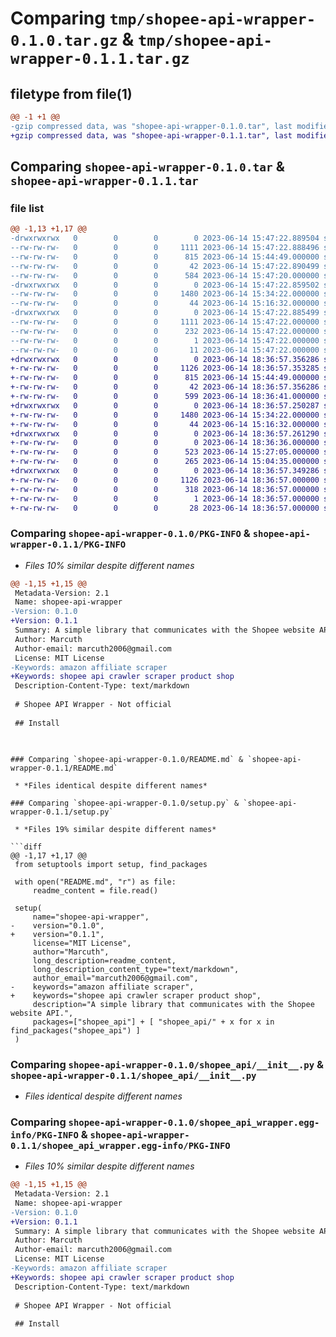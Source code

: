# Comparing `tmp/shopee-api-wrapper-0.1.0.tar.gz` & `tmp/shopee-api-wrapper-0.1.1.tar.gz`

## filetype from file(1)

```diff
@@ -1 +1 @@
-gzip compressed data, was "shopee-api-wrapper-0.1.0.tar", last modified: Wed Jun 14 15:47:22 2023, max compression
+gzip compressed data, was "shopee-api-wrapper-0.1.1.tar", last modified: Wed Jun 14 18:36:57 2023, max compression
```

## Comparing `shopee-api-wrapper-0.1.0.tar` & `shopee-api-wrapper-0.1.1.tar`

### file list

```diff
@@ -1,13 +1,17 @@
-drwxrwxrwx   0        0        0        0 2023-06-14 15:47:22.889504 shopee-api-wrapper-0.1.0/
--rw-rw-rw-   0        0        0     1111 2023-06-14 15:47:22.888496 shopee-api-wrapper-0.1.0/PKG-INFO
--rw-rw-rw-   0        0        0      815 2023-06-14 15:44:49.000000 shopee-api-wrapper-0.1.0/README.md
--rw-rw-rw-   0        0        0       42 2023-06-14 15:47:22.890499 shopee-api-wrapper-0.1.0/setup.cfg
--rw-rw-rw-   0        0        0      584 2023-06-14 15:47:20.000000 shopee-api-wrapper-0.1.0/setup.py
-drwxrwxrwx   0        0        0        0 2023-06-14 15:47:22.859502 shopee-api-wrapper-0.1.0/shopee_api/
--rw-rw-rw-   0        0        0     1480 2023-06-14 15:34:22.000000 shopee-api-wrapper-0.1.0/shopee_api/__init__.py
--rw-rw-rw-   0        0        0       44 2023-06-14 15:16:32.000000 shopee-api-wrapper-0.1.0/shopee_api/settings.py
-drwxrwxrwx   0        0        0        0 2023-06-14 15:47:22.885499 shopee-api-wrapper-0.1.0/shopee_api_wrapper.egg-info/
--rw-rw-rw-   0        0        0     1111 2023-06-14 15:47:22.000000 shopee-api-wrapper-0.1.0/shopee_api_wrapper.egg-info/PKG-INFO
--rw-rw-rw-   0        0        0      232 2023-06-14 15:47:22.000000 shopee-api-wrapper-0.1.0/shopee_api_wrapper.egg-info/SOURCES.txt
--rw-rw-rw-   0        0        0        1 2023-06-14 15:47:22.000000 shopee-api-wrapper-0.1.0/shopee_api_wrapper.egg-info/dependency_links.txt
--rw-rw-rw-   0        0        0       11 2023-06-14 15:47:22.000000 shopee-api-wrapper-0.1.0/shopee_api_wrapper.egg-info/top_level.txt
+drwxrwxrwx   0        0        0        0 2023-06-14 18:36:57.356286 shopee-api-wrapper-0.1.1/
+-rw-rw-rw-   0        0        0     1126 2023-06-14 18:36:57.353285 shopee-api-wrapper-0.1.1/PKG-INFO
+-rw-rw-rw-   0        0        0      815 2023-06-14 15:44:49.000000 shopee-api-wrapper-0.1.1/README.md
+-rw-rw-rw-   0        0        0       42 2023-06-14 18:36:57.356286 shopee-api-wrapper-0.1.1/setup.cfg
+-rw-rw-rw-   0        0        0      599 2023-06-14 18:36:41.000000 shopee-api-wrapper-0.1.1/setup.py
+drwxrwxrwx   0        0        0        0 2023-06-14 18:36:57.250287 shopee-api-wrapper-0.1.1/shopee_api/
+-rw-rw-rw-   0        0        0     1480 2023-06-14 15:34:22.000000 shopee-api-wrapper-0.1.1/shopee_api/__init__.py
+-rw-rw-rw-   0        0        0       44 2023-06-14 15:16:32.000000 shopee-api-wrapper-0.1.1/shopee_api/settings.py
+drwxrwxrwx   0        0        0        0 2023-06-14 18:36:57.261290 shopee-api-wrapper-0.1.1/shopee_api/utils/
+-rw-rw-rw-   0        0        0        0 2023-06-14 18:36:36.000000 shopee-api-wrapper-0.1.1/shopee_api/utils/__init__.py
+-rw-rw-rw-   0        0        0      523 2023-06-14 15:27:05.000000 shopee-api-wrapper-0.1.1/shopee_api/utils/product_url.py
+-rw-rw-rw-   0        0        0      265 2023-06-14 15:04:35.000000 shopee-api-wrapper-0.1.1/shopee_api/utils/urls.py
+drwxrwxrwx   0        0        0        0 2023-06-14 18:36:57.349286 shopee-api-wrapper-0.1.1/shopee_api_wrapper.egg-info/
+-rw-rw-rw-   0        0        0     1126 2023-06-14 18:36:57.000000 shopee-api-wrapper-0.1.1/shopee_api_wrapper.egg-info/PKG-INFO
+-rw-rw-rw-   0        0        0      318 2023-06-14 18:36:57.000000 shopee-api-wrapper-0.1.1/shopee_api_wrapper.egg-info/SOURCES.txt
+-rw-rw-rw-   0        0        0        1 2023-06-14 18:36:57.000000 shopee-api-wrapper-0.1.1/shopee_api_wrapper.egg-info/dependency_links.txt
+-rw-rw-rw-   0        0        0       28 2023-06-14 18:36:57.000000 shopee-api-wrapper-0.1.1/shopee_api_wrapper.egg-info/top_level.txt
```

### Comparing `shopee-api-wrapper-0.1.0/PKG-INFO` & `shopee-api-wrapper-0.1.1/PKG-INFO`

 * *Files 10% similar despite different names*

```diff
@@ -1,15 +1,15 @@
 Metadata-Version: 2.1
 Name: shopee-api-wrapper
-Version: 0.1.0
+Version: 0.1.1
 Summary: A simple library that communicates with the Shopee website API.
 Author: Marcuth
 Author-email: marcuth2006@gmail.com
 License: MIT License
-Keywords: amazon affiliate scraper
+Keywords: shopee api crawler scraper product shop
 Description-Content-Type: text/markdown
 
 # Shopee API Wrapper - Not official
 
 ## Install
 
 ```
```

### Comparing `shopee-api-wrapper-0.1.0/README.md` & `shopee-api-wrapper-0.1.1/README.md`

 * *Files identical despite different names*

### Comparing `shopee-api-wrapper-0.1.0/setup.py` & `shopee-api-wrapper-0.1.1/setup.py`

 * *Files 19% similar despite different names*

```diff
@@ -1,17 +1,17 @@
 from setuptools import setup, find_packages
 
 with open("README.md", "r") as file:
     readme_content = file.read()
 
 setup(
     name="shopee-api-wrapper",
-    version="0.1.0",
+    version="0.1.1",
     license="MIT License",
     author="Marcuth",
     long_description=readme_content,
     long_description_content_type="text/markdown",
     author_email="marcuth2006@gmail.com",
-    keywords="amazon affiliate scraper",
+    keywords="shopee api crawler scraper product shop",
     description="A simple library that communicates with the Shopee website API.",
     packages=["shopee_api"] + [ "shopee_api/" + x for x in find_packages("shopee_api") ]
 )
```

### Comparing `shopee-api-wrapper-0.1.0/shopee_api/__init__.py` & `shopee-api-wrapper-0.1.1/shopee_api/__init__.py`

 * *Files identical despite different names*

### Comparing `shopee-api-wrapper-0.1.0/shopee_api_wrapper.egg-info/PKG-INFO` & `shopee-api-wrapper-0.1.1/shopee_api_wrapper.egg-info/PKG-INFO`

 * *Files 10% similar despite different names*

```diff
@@ -1,15 +1,15 @@
 Metadata-Version: 2.1
 Name: shopee-api-wrapper
-Version: 0.1.0
+Version: 0.1.1
 Summary: A simple library that communicates with the Shopee website API.
 Author: Marcuth
 Author-email: marcuth2006@gmail.com
 License: MIT License
-Keywords: amazon affiliate scraper
+Keywords: shopee api crawler scraper product shop
 Description-Content-Type: text/markdown
 
 # Shopee API Wrapper - Not official
 
 ## Install
 
 ```
```

